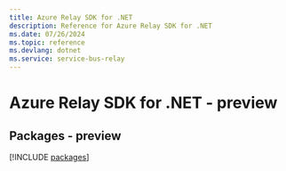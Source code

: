 ```yaml
---
title: Azure Relay SDK for .NET
description: Reference for Azure Relay SDK for .NET
ms.date: 07/26/2024
ms.topic: reference
ms.devlang: dotnet
ms.service: service-bus-relay
---
```

# Azure Relay SDK for .NET - preview
## Packages - preview
[!INCLUDE [packages](relay-index.md)]